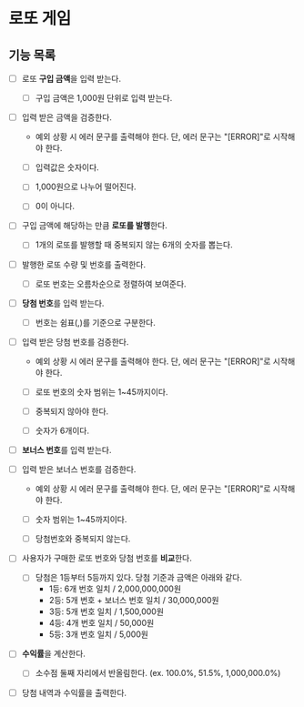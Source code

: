 # 로또 게임

## 기능 목록

- [ ] 로또 **구입 금액**을 입력 받는다.
   - [ ] 구입 금액은 1,000원 단위로 입력 받는다.


- [ ] 입력 받은 금액을 검증한다.
   - 예외 상황 시 에러 문구를 출력해야 한다. 단, 에러 문구는 "[ERROR]"로 시작해야 한다.
   - [ ] 입력값은 숫자이다.
   - [ ] 1,000원으로 나누어 떨어진다.
   - [ ] 0이 아니다.


- [ ] 구입 금액에 해당하는 만큼 **로또를 발행**한다.
    - [ ] 1개의 로또를 발행할 때 중복되지 않는 6개의 숫자를 뽑는다.


- [ ] 발행한 로또 수량 및 번호를 출력한다.
    - [ ] 로또 번호는 오름차순으로 정렬하여 보여준다.


- [ ] **당첨 번호**를 입력 받는다.
   - [ ] 번호는 쉼표(,)를 기준으로 구분한다.


- [ ] 입력 받은 당첨 번호를 검증한다.
   - 예외 상황 시 에러 문구를 출력해야 한다. 단, 에러 문구는 "[ERROR]"로 시작해야 한다.
   - [ ] 로또 번호의 숫자 범위는 1~45까지이다.
   - [ ] 중복되지 않아야 한다.
   - [ ] 숫자가 6개이다.


- [ ] **보너스 번호**를 입력 받는다.


- [ ] 입력 받은 보너스 번호를 검증한다.
   - 예외 상황 시 에러 문구를 출력해야 한다. 단, 에러 문구는 "[ERROR]"로 시작해야 한다.
   - [ ] 숫자 범위는 1~45까지이다.
   - [ ] 당첨번호와 중복되지 않는다.

     
- [ ] 사용자가 구매한 로또 번호와 당첨 번호를 **비교**한다.
    - [ ] 당첨은 1등부터 5등까지 있다. 당첨 기준과 금액은 아래와 같다.
        - 1등: 6개 번호 일치 / 2,000,000,000원
        - 2등: 5개 번호 + 보너스 번호 일치 / 30,000,000원
        - 3등: 5개 번호 일치 / 1,500,000원
        - 4등: 4개 번호 일치 / 50,000원
        - 5등: 3개 번호 일치 / 5,000원


- [ ] **수익률**을 계산한다.
   - [ ] 소수점 둘째 자리에서 반올림한다. (ex. 100.0%, 51.5%, 1,000,000.0%)

   
- [ ] 당첨 내역과 수익률을 출력한다.

